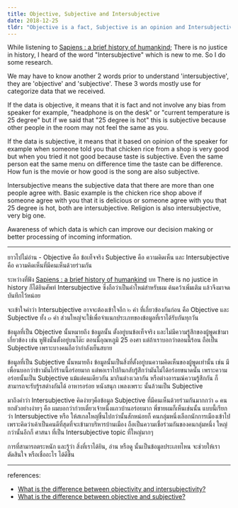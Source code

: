 ```yaml
---
title: Objective, Subjective and Intersubjective
date: 2018-12-25
tldr: "Objective is a fact, Subjective is an opinion and Intersubjective is an opinion that more than one person are agree upon."
---
```


While listening to [Sapiens : a brief history of humankind](https://www.audible.com/pd/Sapiens-Audiobook/B0741G911Q); There is no justice in history, I heard of the word "Intersubjective" which is new to me. So I do some research.

We may have to know another 2 words prior to understand 'intersubjective', they are 'objective' and 'subjective'. These 3 words mostly use for categorize data that we received.

If the data is objective, it means that it is fact and not involve any bias from speaker for example, "headphone is on the desk" or "current temperature is 25 degree" but if we said that "25 degree is hot" this is subjective because other people in the room may not feel the same as you.

If the data is subjective, it means that it based on opinion of the speaker for example when someone told you that chicken rice from a shop is very good but when you tried it not good because taste is subjective. Even the same person eat the same menu on difference time the taste can be difference. How fun is the movie or how good is the song are also subjective.

Intersubjective means the subjective data that there are more than one people agree with. Basic example is the chicken rice shop above if someone agree with you that it is delicious or someone agree with you that 25 degree is hot, both are intersubjective. Religion is also intersubjective, very big one.

Awareness of which data is which can improve our decision making or better processing of incoming information.

---

ยาวไปไม่อ่าน - Objective คือ ข้อเท็จจริง Subjective คือ ความคิดเห็น และ Intersubjective คือ ความคิดเห็นที่มีคนเห็นด้วยร่วมกัน

ระหว่างที่ฟัง [Sapiens : a brief history of humankind](https://www.audible.com/pd/Sapiens-Audiobook/B0741G911Q) บท There is no justice in history ก็ได้ยินศัพท์ Intersubjective ซึ่งถือว่าเป็นคำใหม่สำหรับผม ค้นคว้าเพิ่มเติม แล้วจึงมาจดบันทึกไว้หน่อย

จะเข้าใจคำว่า Intersubjective อาจจะต้องเข้าใจอีก ๒ คำ ที่เกี่ยวข้องกันก่อน คือ Objective และ Subjective ทั้ง ๓ คำ ส่วนใหญ่จะใช้เพื่อจำแนกประเภทของข้อมูลที่เราได้รับกันทุกวัน

ข้อมูลที่เป็น Objective นั้นหมายถึง ข้อมูลนั้น ตั้งอยู่บนข้อเท็จจริง และไม่มีความรู้สึกของผู้พูดเข้ามาเกี่ยวข้อง เช่น หูฟังนั้นตั้งอยู่บนโต๊ะ ตอนนี้อุณหภูมิ 25 องศา แต่ถ้าเราบอกว่าตอนนี้ร้อน ถือเป็น Subjective เพราะบางคนถือว่ากำลังเย็นสบาย

ข้อมูลที่เป็น Subjective นั้นหมายถึง ข้อมูลนั้นเป็นสิ่งที่ตั้งอยู่บนความคิดเห็นของผู้พูดเท่านั้น เช่น มีเพื่อนบอกว่าข้าวมันไก่ร้านนี้อร่อยมาก แต่พอเราไปกินกลับรู้สึกว่ามันไม่ได้อร่อยขนาดนั้น เพราะความอร่อยนั้นเป็น Subjective แม้แต่คนเดียวกัน มากินต่างเวลากัน หรือต่างอารมณ์ความรู้สึกกัน ก็สามารถจะรับรู้รสต่างกันได้ อาหารอร่อย หนังสนุก เพลงเพราะ นั้นล้วนเป็น Subjective

มาถึงคำว่า Intersubjective คิดง่ายๆคือข้อมูล Subjective ที่มีคนเห็นด้วยร่วมกันมากกว่า ๑ คน ยกตัวอย่างง่ายๆ คือ ผมบอกว่าก๋วยเตี๋ยวเจ้าหนึ่งแถวบ้านอร่อยมาก พี่ชายผมก็เห็นเช่นนั้น แบบนี้เรียกว่า Intersubjective หรือ ให้สเกลใหญ่ขึ้นไปกว่านั้นสักหน่อยก็ คนกลุ่มหนึ่งเลือกนักการเมืองเข้าไป เพราะคิดว่าเค้าเป็นคนดีที่สุดที่จะเข้ามาบริหารบ้านเมือง ถือเป็นความเชื่อร่วมกันของคนกลุ่มหนึ่ง ใหญ่กว่านั้นอีกก็ ศาสนา ที่เป็น Intersubjective topic ที่ใหญ่มากๆ

การที่สามารถตระหนัก และรู้ว่า สิ่งที่เราได้ยิน, อ่าน หรือดู นั้นเป็นข้อมูลประเภทไหน จะช่วยให้เราตัดสินใจ หรือเชื่ออะไร ได้ดีขึ้น

---

references:
- [What is the difference between objectivity and intersubjectivity?](https://www.quora.com/What-is-the-difference-between-objectivity-and-intersubjectivity)
- [What is the difference between objective and subjective?](https://www.quora.com/What-is-the-difference-between-objective-and-subjective)
